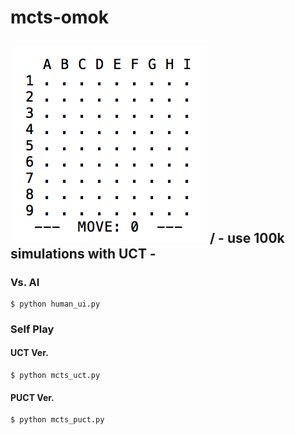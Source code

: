 # mcts-omok
![omok](./img/omok.gif)
/ - use 100k simulations with UCT -
--------------------

### Vs. AI
	$ python human_ui.py

### Self Play
#### UCT Ver.
	$ python mcts_uct.py
#### PUCT Ver.
	$ python mcts_puct.py 
